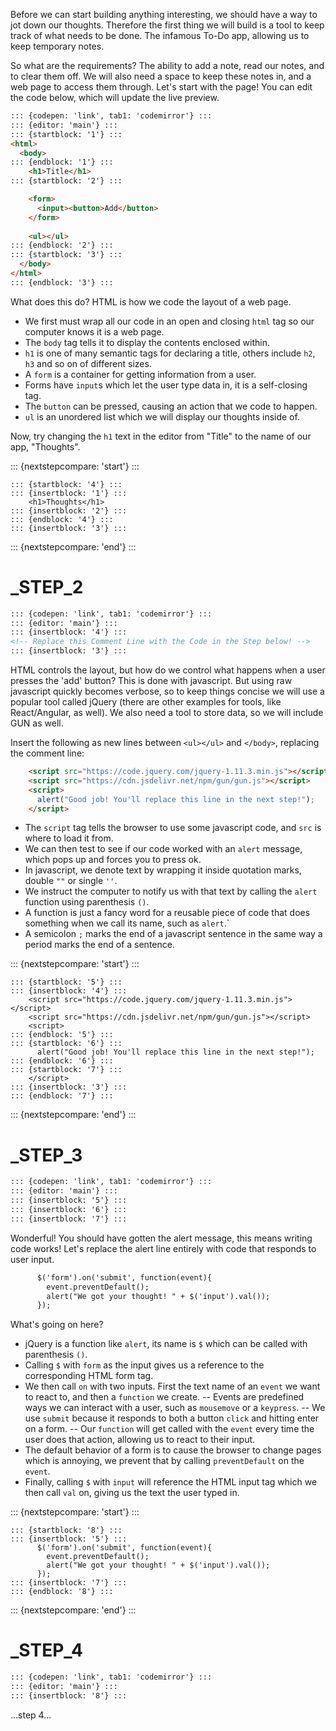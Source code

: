 Before we can start building anything interesting, we should have a way to jot down our thoughts. Therefore the first thing we will build is a tool to keep track of what needs to be done. The infamous To-Do app, allowing us to keep temporary notes.

So what are the requirements? The ability to add a note, read our notes, and to clear them off. We will also need a space to keep these notes in, and a web page to access them through. Let's start with the page! You can edit the code below, which will update the live preview.

```html
::: {codepen: 'link', tab1: 'codemirror'} :::
::: {editor: 'main'} :::
::: {startblock: '1'} :::
<html>
  <body>
::: {endblock: '1'} :::
    <h1>Title</h1>
::: {startblock: '2'} :::

    <form>
      <input><button>Add</button>
    </form>
			
    <ul></ul>
::: {endblock: '2'} :::
::: {startblock: '3'} :::
  </body>
</html>
::: {endblock: '3'} :::
```
What does this do? HTML is how we code the layout of a web page.

- We first must wrap all our code in an open and closing `html` tag so our computer knows it is a web page.
- The `body` tag tells it to display the contents enclosed within.
- `h1` is one of many semantic tags for declaring a title, others include `h2`, `h3` and so on of different sizes.
- A `form` is a container for getting information from a user.
- Forms have `input`s which let the user type data in, it is a self-closing tag.
- The `button` can be pressed, causing an action that we code to happen.
- `ul` is an unordered list which we will display our thoughts inside of.

Now, try changing the `h1` text in the editor from "Title" to the name of our app, "Thoughts".

::: {nextstepcompare: 'start'} :::
```
::: {startblock: '4'} :::
::: {insertblock: '1'} :::
    <h1>Thoughts</h1>
::: {insertblock: '2'} :::
::: {endblock: '4'} :::
::: {insertblock: '3'} :::
```
::: {nextstepcompare: 'end'} :::

# _STEP_2

```html
::: {codepen: 'link', tab1: 'codemirror'} :::
::: {editor: 'main'} :::
::: {insertblock: '4'} :::
<!-- Replace this Comment Line with the Code in the Step below! -->
::: {insertblock: '3'} :::
```

HTML controls the layout, but how do we control what happens when a user presses the 'add' button? This is done with javascript. But using raw javascript quickly becomes verbose, so to keep things concise we will use a popular tool called jQuery (there are other examples for tools, like React/Angular, as well). We also need a tool to store data, so we will include GUN as well.

Insert the following as new lines between `<ul></ul>` and `</body>`, replacing the comment line:
```html
    <script src="https://code.jquery.com/jquery-1.11.3.min.js"></script>
    <script src="https://cdn.jsdelivr.net/npm/gun/gun.js"></script>
    <script>
      alert("Good job! You'll replace this line in the next step!");
    </script>
```

- The `script` tag tells the browser to use some javascript code, and `src` is where to load it from.
- We can then test to see if our code worked with an `alert` message, which pops up and forces you to press ok.
- In javascript, we denote text by wrapping it inside quotation marks, double `""` or single `''`.
- We instruct the computer to notify us with that text by calling the `alert` function using parenthesis `()`.
- A function is just a fancy word for a reusable piece of code that does something when we call its name, such as `alert`.`
- A semicolon `;` marks the end of a javascript sentence in the same way a period marks the end of a sentence.

::: {nextstepcompare: 'start'} :::
```
::: {startblock: '5'} :::
::: {insertblock: '4'} :::
    <script src="https://code.jquery.com/jquery-1.11.3.min.js"></script>
    <script src="https://cdn.jsdelivr.net/npm/gun/gun.js"></script>
    <script>
::: {endblock: '5'} :::
::: {startblock: '6'} :::
      alert("Good job! You'll replace this line in the next step!");
::: {endblock: '6'} :::
::: {startblock: '7'} :::
    </script>
::: {insertblock: '3'} :::
::: {endblock: '7'} :::
```
::: {nextstepcompare: 'end'} :::

# _STEP_3

```html
::: {codepen: 'link', tab1: 'codemirror'} :::
::: {editor: 'main'} :::
::: {insertblock: '5'} :::
::: {insertblock: '6'} :::
::: {insertblock: '7'} :::
```

Wonderful! You should have gotten the alert message, this means writing code works! Let's replace the alert line entirely with code that responds to user input.

```html
      $('form').on('submit', function(event){
        event.preventDefault();
        alert("We got your thought! " + $('input').val());
      });
```

What's going on here?

- jQuery is a function like `alert`, its name is `$` which can be called with parenthesis `()`.
- Calling `$` with `form` as the input gives us a reference to the corresponding HTML form tag.
- We then call `on` with two inputs. First the text name of an `event` we want to react to, and then a `function` we create.
-- Events are predefined ways we can interact with a user, such as `mousemove` or a `keypress`.
-- We use `submit` because it responds to both a button `click` and hitting enter on a form.
-- Our `function` will get called with the `event` every time the user does that action, allowing us to react to their input.
- The default behavior of a form is to cause the browser to change pages which is annoying, we prevent that by calling `preventDefault` on the `event`.
- Finally, calling `$` with `input` will reference the HTML input tag which we then call `val` on, giving us the text the user typed in.

::: {nextstepcompare: 'start'} :::
```
::: {startblock: '8'} :::
::: {insertblock: '5'} :::
      $('form').on('submit', function(event){
        event.preventDefault();
        alert("We got your thought! " + $('input').val());
      });
::: {insertblock: '7'} :::
::: {endblock: '8'} :::
```
::: {nextstepcompare: 'end'} :::

# _STEP_4

```html
::: {codepen: 'link', tab1: 'codemirror'} :::
::: {editor: 'main'} :::
::: {insertblock: '8'} :::
```

...step 4...